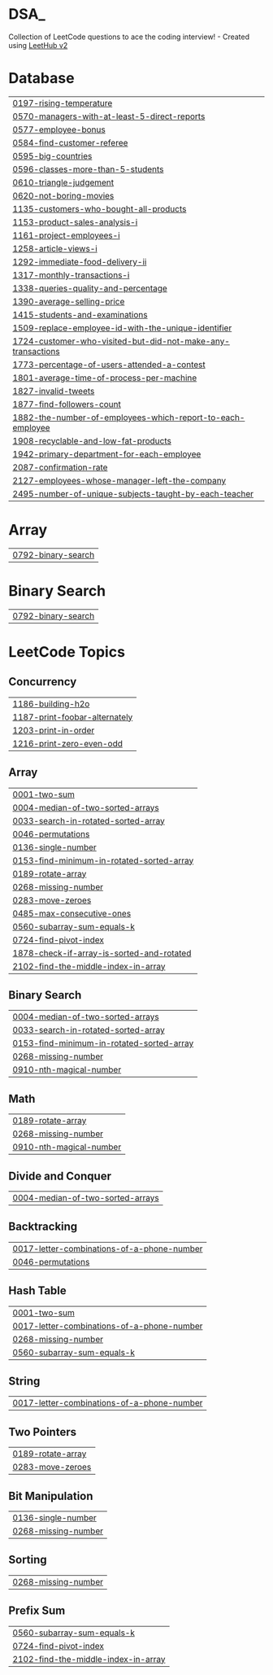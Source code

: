 # DSA_
Collection of LeetCode questions to ace the coding interview! - Created using [LeetHub v2](https://github.com/arunbhardwaj/LeetHub-2.0)


# Database
|  |
| ------- |
| [0197-rising-temperature](https://github.com/MukeshAnandmax/LeetCode_DSA_/tree/master/0197-rising-temperature) |
| [0570-managers-with-at-least-5-direct-reports](https://github.com/MukeshAnandmax/LeetCode_DSA_/tree/master/0570-managers-with-at-least-5-direct-reports) |
| [0577-employee-bonus](https://github.com/MukeshAnandmax/LeetCode_DSA_/tree/master/0577-employee-bonus) |
| [0584-find-customer-referee](https://github.com/MukeshAnandmax/LeetCode_DSA_/tree/master/0584-find-customer-referee) |
| [0595-big-countries](https://github.com/MukeshAnandmax/LeetCode_DSA_/tree/master/0595-big-countries) |
| [0596-classes-more-than-5-students](https://github.com/MukeshAnandmax/LeetCode_DSA_/tree/master/0596-classes-more-than-5-students) |
| [0610-triangle-judgement](https://github.com/MukeshAnandmax/LeetCode_DSA_/tree/master/0610-triangle-judgement) |
| [0620-not-boring-movies](https://github.com/MukeshAnandmax/LeetCode_DSA_/tree/master/0620-not-boring-movies) |
| [1135-customers-who-bought-all-products](https://github.com/MukeshAnandmax/LeetCode_DSA_/tree/master/1135-customers-who-bought-all-products) |
| [1153-product-sales-analysis-i](https://github.com/MukeshAnandmax/LeetCode_DSA_/tree/master/1153-product-sales-analysis-i) |
| [1161-project-employees-i](https://github.com/MukeshAnandmax/LeetCode_DSA_/tree/master/1161-project-employees-i) |
| [1258-article-views-i](https://github.com/MukeshAnandmax/LeetCode_DSA_/tree/master/1258-article-views-i) |
| [1292-immediate-food-delivery-ii](https://github.com/MukeshAnandmax/LeetCode_DSA_/tree/master/1292-immediate-food-delivery-ii) |
| [1317-monthly-transactions-i](https://github.com/MukeshAnandmax/LeetCode_DSA_/tree/master/1317-monthly-transactions-i) |
| [1338-queries-quality-and-percentage](https://github.com/MukeshAnandmax/LeetCode_DSA_/tree/master/1338-queries-quality-and-percentage) |
| [1390-average-selling-price](https://github.com/MukeshAnandmax/LeetCode_DSA_/tree/master/1390-average-selling-price) |
| [1415-students-and-examinations](https://github.com/MukeshAnandmax/LeetCode_DSA_/tree/master/1415-students-and-examinations) |
| [1509-replace-employee-id-with-the-unique-identifier](https://github.com/MukeshAnandmax/LeetCode_DSA_/tree/master/1509-replace-employee-id-with-the-unique-identifier) |
| [1724-customer-who-visited-but-did-not-make-any-transactions](https://github.com/MukeshAnandmax/LeetCode_DSA_/tree/master/1724-customer-who-visited-but-did-not-make-any-transactions) |
| [1773-percentage-of-users-attended-a-contest](https://github.com/MukeshAnandmax/LeetCode_DSA_/tree/master/1773-percentage-of-users-attended-a-contest) |
| [1801-average-time-of-process-per-machine](https://github.com/MukeshAnandmax/LeetCode_DSA_/tree/master/1801-average-time-of-process-per-machine) |
| [1827-invalid-tweets](https://github.com/MukeshAnandmax/LeetCode_DSA_/tree/master/1827-invalid-tweets) |
| [1877-find-followers-count](https://github.com/MukeshAnandmax/LeetCode_DSA_/tree/master/1877-find-followers-count) |
| [1882-the-number-of-employees-which-report-to-each-employee](https://github.com/MukeshAnandmax/LeetCode_DSA_/tree/master/1882-the-number-of-employees-which-report-to-each-employee) |
| [1908-recyclable-and-low-fat-products](https://github.com/MukeshAnandmax/LeetCode_DSA_/tree/master/1908-recyclable-and-low-fat-products) |
| [1942-primary-department-for-each-employee](https://github.com/MukeshAnandmax/LeetCode_DSA_/tree/master/1942-primary-department-for-each-employee) |
| [2087-confirmation-rate](https://github.com/MukeshAnandmax/LeetCode_DSA_/tree/master/2087-confirmation-rate) |
| [2127-employees-whose-manager-left-the-company](https://github.com/MukeshAnandmax/LeetCode_DSA_/tree/master/2127-employees-whose-manager-left-the-company) |
| [2495-number-of-unique-subjects-taught-by-each-teacher](https://github.com/MukeshAnandmax/LeetCode_DSA_/tree/master/2495-number-of-unique-subjects-taught-by-each-teacher) |
# Array
|  |
| ------- |
| [0792-binary-search](https://github.com/MukeshAnandmax/LeetCode_DSA_/tree/master/0792-binary-search) |
# Binary Search
|  |
| ------- |
| [0792-binary-search](https://github.com/MukeshAnandmax/LeetCode_DSA_/tree/master/0792-binary-search) |
<!---LeetCode Topics Start-->
# LeetCode Topics
## Concurrency
|  |
| ------- |
| [1186-building-h2o](https://github.com/MukeshAnandmax/LeetCode_DSA_/tree/master/1186-building-h2o) |
| [1187-print-foobar-alternately](https://github.com/MukeshAnandmax/LeetCode_DSA_/tree/master/1187-print-foobar-alternately) |
| [1203-print-in-order](https://github.com/MukeshAnandmax/LeetCode_DSA_/tree/master/1203-print-in-order) |
| [1216-print-zero-even-odd](https://github.com/MukeshAnandmax/LeetCode_DSA_/tree/master/1216-print-zero-even-odd) |
## Array
|  |
| ------- |
| [0001-two-sum](https://github.com/MukeshAnandmax/LeetCode_/tree/master/0001-two-sum) |
| [0004-median-of-two-sorted-arrays](https://github.com/MukeshAnandmax/LeetCode_DSA_/tree/master/0004-median-of-two-sorted-arrays) |
| [0033-search-in-rotated-sorted-array](https://github.com/MukeshAnandmax/LeetCode_DSA_/tree/master/0033-search-in-rotated-sorted-array) |
| [0046-permutations](https://github.com/MukeshAnandmax/LeetCode_DSA_/tree/master/0046-permutations) |
| [0136-single-number](https://github.com/MukeshAnandmax/LeetCode_/tree/master/0136-single-number) |
| [0153-find-minimum-in-rotated-sorted-array](https://github.com/MukeshAnandmax/LeetCode_DSA_/tree/master/0153-find-minimum-in-rotated-sorted-array) |
| [0189-rotate-array](https://github.com/MukeshAnandmax/LeetCode_/tree/master/0189-rotate-array) |
| [0268-missing-number](https://github.com/MukeshAnandmax/LeetCode_/tree/master/0268-missing-number) |
| [0283-move-zeroes](https://github.com/MukeshAnandmax/LeetCode_/tree/master/0283-move-zeroes) |
| [0485-max-consecutive-ones](https://github.com/MukeshAnandmax/LeetCode_/tree/master/0485-max-consecutive-ones) |
| [0560-subarray-sum-equals-k](https://github.com/MukeshAnandmax/LeetCode_/tree/master/0560-subarray-sum-equals-k) |
| [0724-find-pivot-index](https://github.com/MukeshAnandmax/LeetCode_/tree/master/0724-find-pivot-index) |
| [1878-check-if-array-is-sorted-and-rotated](https://github.com/MukeshAnandmax/LeetCode_/tree/master/1878-check-if-array-is-sorted-and-rotated) |
| [2102-find-the-middle-index-in-array](https://github.com/MukeshAnandmax/LeetCode_/tree/master/2102-find-the-middle-index-in-array) |
## Binary Search
|  |
| ------- |
| [0004-median-of-two-sorted-arrays](https://github.com/MukeshAnandmax/LeetCode_DSA_/tree/master/0004-median-of-two-sorted-arrays) |
| [0033-search-in-rotated-sorted-array](https://github.com/MukeshAnandmax/LeetCode_DSA_/tree/master/0033-search-in-rotated-sorted-array) |
| [0153-find-minimum-in-rotated-sorted-array](https://github.com/MukeshAnandmax/LeetCode_DSA_/tree/master/0153-find-minimum-in-rotated-sorted-array) |
| [0268-missing-number](https://github.com/MukeshAnandmax/LeetCode_/tree/master/0268-missing-number) |
| [0910-nth-magical-number](https://github.com/MukeshAnandmax/LeetCode_DSA_/tree/master/0910-nth-magical-number) |
## Math
|  |
| ------- |
| [0189-rotate-array](https://github.com/MukeshAnandmax/LeetCode_/tree/master/0189-rotate-array) |
| [0268-missing-number](https://github.com/MukeshAnandmax/LeetCode_/tree/master/0268-missing-number) |
| [0910-nth-magical-number](https://github.com/MukeshAnandmax/LeetCode_DSA_/tree/master/0910-nth-magical-number) |
## Divide and Conquer
|  |
| ------- |
| [0004-median-of-two-sorted-arrays](https://github.com/MukeshAnandmax/LeetCode_DSA_/tree/master/0004-median-of-two-sorted-arrays) |
## Backtracking
|  |
| ------- |
| [0017-letter-combinations-of-a-phone-number](https://github.com/MukeshAnandmax/LeetCode_DSA_/tree/master/0017-letter-combinations-of-a-phone-number) |
| [0046-permutations](https://github.com/MukeshAnandmax/LeetCode_DSA_/tree/master/0046-permutations) |
## Hash Table
|  |
| ------- |
| [0001-two-sum](https://github.com/MukeshAnandmax/LeetCode_/tree/master/0001-two-sum) |
| [0017-letter-combinations-of-a-phone-number](https://github.com/MukeshAnandmax/LeetCode_DSA_/tree/master/0017-letter-combinations-of-a-phone-number) |
| [0268-missing-number](https://github.com/MukeshAnandmax/LeetCode_/tree/master/0268-missing-number) |
| [0560-subarray-sum-equals-k](https://github.com/MukeshAnandmax/LeetCode_/tree/master/0560-subarray-sum-equals-k) |
## String
|  |
| ------- |
| [0017-letter-combinations-of-a-phone-number](https://github.com/MukeshAnandmax/LeetCode_DSA_/tree/master/0017-letter-combinations-of-a-phone-number) |
## Two Pointers
|  |
| ------- |
| [0189-rotate-array](https://github.com/MukeshAnandmax/LeetCode_/tree/master/0189-rotate-array) |
| [0283-move-zeroes](https://github.com/MukeshAnandmax/LeetCode_/tree/master/0283-move-zeroes) |
## Bit Manipulation
|  |
| ------- |
| [0136-single-number](https://github.com/MukeshAnandmax/LeetCode_/tree/master/0136-single-number) |
| [0268-missing-number](https://github.com/MukeshAnandmax/LeetCode_/tree/master/0268-missing-number) |
## Sorting
|  |
| ------- |
| [0268-missing-number](https://github.com/MukeshAnandmax/LeetCode_/tree/master/0268-missing-number) |
## Prefix Sum
|  |
| ------- |
| [0560-subarray-sum-equals-k](https://github.com/MukeshAnandmax/LeetCode_/tree/master/0560-subarray-sum-equals-k) |
| [0724-find-pivot-index](https://github.com/MukeshAnandmax/LeetCode_/tree/master/0724-find-pivot-index) |
| [2102-find-the-middle-index-in-array](https://github.com/MukeshAnandmax/LeetCode_/tree/master/2102-find-the-middle-index-in-array) |
<!---LeetCode Topics End-->